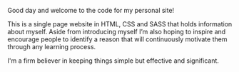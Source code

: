 Good day and welcome to the code for my personal site!

This is a single page website in HTML, CSS and SASS that holds information about myself. Aside from introducing myself I’m also hoping to inspire and encourage people to identify a reason that will continuously
motivate them through any learning process. 

I'm a firm believer in keeping things simple but effective and significant. 
